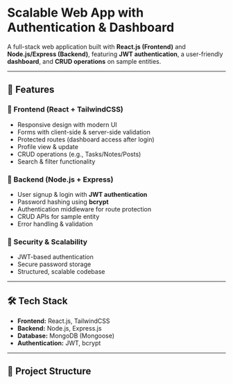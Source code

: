 # Scalable Web App with Authentication & Dashboard  

A full-stack web application built with **React.js (Frontend)** and **Node.js/Express (Backend)**, featuring **JWT authentication**, a user-friendly **dashboard**, and **CRUD operations** on sample entities.  

---

## 🚀 Features  

### 🔹 Frontend (React + TailwindCSS)  
- Responsive design with modern UI  
- Forms with client-side & server-side validation  
- Protected routes (dashboard access after login)  
- Profile view & update  
- CRUD operations (e.g., Tasks/Notes/Posts)  
- Search & filter functionality  

### 🔹 Backend (Node.js + Express)  
- User signup & login with **JWT authentication**  
- Password hashing using **bcrypt**  
- Authentication middleware for route protection  
- CRUD APIs for sample entity  
- Error handling & validation  

### 🔹 Security & Scalability  
- JWT-based authentication  
- Secure password storage  
- Structured, scalable codebase  

---

## 🛠️ Tech Stack  

- **Frontend:** React.js, TailwindCSS  
- **Backend:** Node.js, Express.js  
- **Database:** MongoDB (Mongoose)  
- **Authentication:** JWT, bcrypt  

---

## 📂 Project Structure  

